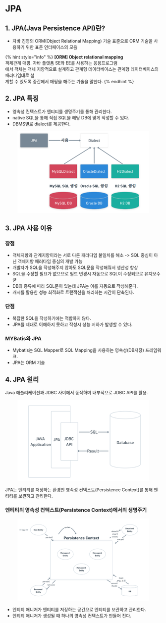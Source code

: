 # JPA

## 1. JPA(Java Persistence API)란?

* 자바 진영의 ORM(Object Relational Mapping)  기술 표준으로 ORM 기술을 사용하기 위한 표준 인터페이스의 모음

{% hint style="info" %}
**\[ORM] Object relational mapping** \
객체관계 매핑. 자바 플랫폼 SE와 EE를 사용하는 응용프로그램
\
에서 객체는 객체 지향적으로 설계하고 관계형 데이터베이스는 관계형 데이터베이스의 패러다임대로 설
\
계할 수 있도록 중간에서 매핑을 해주는 기술을 말한다.
{% endhint %}

## 2. JPA 특징

* 영속성 컨텍스트가 엔티티를 생명주기를 통해 관리한다.
* native SQL을 통해 직접 SQL을 해당 DB에 맞게 작성할 수 있다.
* DBMS별로 dialect를 제공한다.

<figure><img src=".gitbook/assets/image (88).png" alt=""><figcaption></figcaption></figure>

## 3. JPA 사용 이유

### 장점

* 객체지향과 관계지향이라는 서로 다른 패러다임 불일치를 해소 -> SQL 중심이 아닌 객체지향 패러다임 중심의 개발 가능
* 개발자가 SQL을 작성해주지 않아도 SQL문을 작성해줘서 생산성 향상
* SQL을 수정할 필요가 없으므로 필드 변경시 자동으로 SQL이 수정되므로 유지보수 굳
* DB의 종류에 따라 SQL문이 있는데 JPA는 이를 자동으로 작성해준다.
* 캐시를 활용한 성능 최적화로 트랜잭션을 처리하는 시간이 단축된다.

### 단점

* 복잡한 SQL을 작성하기에는 적합하지 않다.
* JPA를 제대로 이해하지 못하고 작성시 성능 저하가 발생할 수 있다.



### MYBatis와 JPA

* Mybatis는 SQL Mapper로 SQL Mapping을 사용하는 영속성(DB저장) 프레임워크.
* JPA는 ORM 기술

## 4. JPA 원리

Java 애플리케이션과 JDBC 사이에서 동작하며 내부적으로 JDBC API를 활용.

<figure><img src=".gitbook/assets/image (90).png" alt=""><figcaption></figcaption></figure>

JPA는 엔티티를 저장하는 환경인 영속성 컨텍스트(Persistence Context)를 통해 엔티티를 보관하고
&#x20;관리한다.

### 엔티티의 영속성 컨텍스트(Persistence Context)에서의 생명주기

<figure><img src=".gitbook/assets/image (91).png" alt=""><figcaption></figcaption></figure>

* 엔티티 매니저가 엔티티를 저장하는 공간으로 엔티티를 보관하고 관리한다.
* 엔티티 매니저가 생성될 때 하나의 영속성 컨텍스트가 만들어 진다.
